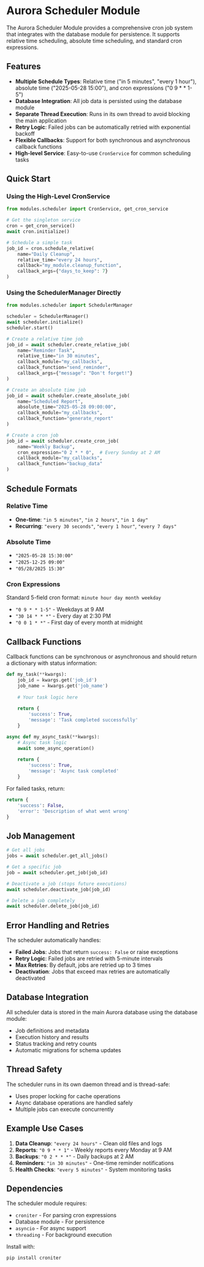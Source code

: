 # Aurora Scheduler Module

The Aurora Scheduler Module provides a comprehensive cron job system that integrates with the database module for persistence. It supports relative time scheduling, absolute time scheduling, and standard cron expressions.

## Features

- **Multiple Schedule Types**: Relative time ("in 5 minutes", "every 1 hour"), absolute time ("2025-05-28 15:00"), and cron expressions ("0 9 * * 1-5")
- **Database Integration**: All job data is persisted using the database module
- **Separate Thread Execution**: Runs in its own thread to avoid blocking the main application
- **Retry Logic**: Failed jobs can be automatically retried with exponential backoff
- **Flexible Callbacks**: Support for both synchronous and asynchronous callback functions
- **High-level Service**: Easy-to-use `CronService` for common scheduling tasks

## Quick Start

### Using the High-Level CronService

```python
from modules.scheduler import CronService, get_cron_service

# Get the singleton service
cron = get_cron_service()
await cron.initialize()

# Schedule a simple task
job_id = cron.schedule_relative(
    name="Daily Cleanup",
    relative_time="every 24 hours",
    callback="my_module.cleanup_function",
    callback_args={"days_to_keep": 7}
)
```

### Using the SchedulerManager Directly

```python
from modules.scheduler import SchedulerManager

scheduler = SchedulerManager()
await scheduler.initialize()
scheduler.start()

# Create a relative time job
job_id = await scheduler.create_relative_job(
    name="Reminder Task",
    relative_time="in 30 minutes",
    callback_module="my_callbacks",
    callback_function="send_reminder",
    callback_args={"message": "Don't forget!"}
)

# Create an absolute time job
job_id = await scheduler.create_absolute_job(
    name="Scheduled Report",
    absolute_time="2025-05-28 09:00:00",
    callback_module="my_callbacks",
    callback_function="generate_report"
)

# Create a cron job
job_id = await scheduler.create_cron_job(
    name="Weekly Backup",
    cron_expression="0 2 * * 0",  # Every Sunday at 2 AM
    callback_module="my_callbacks",
    callback_function="backup_data"
)
```

## Schedule Formats

### Relative Time
- **One-time**: `"in 5 minutes"`, `"in 2 hours"`, `"in 1 day"`
- **Recurring**: `"every 30 seconds"`, `"every 1 hour"`, `"every 7 days"`

### Absolute Time
- `"2025-05-28 15:30:00"`
- `"2025-12-25 09:00"`
- `"05/28/2025 15:30"`

### Cron Expressions
Standard 5-field cron format: `minute hour day month weekday`
- `"0 9 * * 1-5"` - Weekdays at 9 AM
- `"30 14 * * *"` - Every day at 2:30 PM
- `"0 0 1 * *"` - First day of every month at midnight

## Callback Functions

Callback functions can be synchronous or asynchronous and should return a dictionary with status information:

```python
def my_task(**kwargs):
    job_id = kwargs.get('job_id')
    job_name = kwargs.get('job_name')
    
    # Your task logic here
    
    return {
        'success': True,
        'message': 'Task completed successfully'
    }

async def my_async_task(**kwargs):
    # Async task logic
    await some_async_operation()
    
    return {
        'success': True,
        'message': 'Async task completed'
    }
```

For failed tasks, return:
```python
return {
    'success': False,
    'error': 'Description of what went wrong'
}
```

## Job Management

```python
# Get all jobs
jobs = await scheduler.get_all_jobs()

# Get a specific job
job = await scheduler.get_job(job_id)

# Deactivate a job (stops future executions)
await scheduler.deactivate_job(job_id)

# Delete a job completely
await scheduler.delete_job(job_id)
```

## Error Handling and Retries

The scheduler automatically handles:
- **Failed Jobs**: Jobs that return `success: False` or raise exceptions
- **Retry Logic**: Failed jobs are retried with 5-minute intervals
- **Max Retries**: By default, jobs are retried up to 3 times
- **Deactivation**: Jobs that exceed max retries are automatically deactivated

## Database Integration

All scheduler data is stored in the main Aurora database using the database module:
- Job definitions and metadata
- Execution history and results
- Status tracking and retry counts
- Automatic migrations for schema updates

## Thread Safety

The scheduler runs in its own daemon thread and is thread-safe:
- Uses proper locking for cache operations
- Async database operations are handled safely
- Multiple jobs can execute concurrently

## Example Use Cases

1. **Data Cleanup**: `"every 24 hours"` - Clean old files and logs
2. **Reports**: `"0 9 * * 1"` - Weekly reports every Monday at 9 AM
3. **Backups**: `"0 2 * * *"` - Daily backups at 2 AM
4. **Reminders**: `"in 30 minutes"` - One-time reminder notifications
5. **Health Checks**: `"every 5 minutes"` - System monitoring tasks

## Dependencies

The scheduler module requires:
- `croniter` - For parsing cron expressions
- Database module - For persistence
- `asyncio` - For async support
- `threading` - For background execution

Install with:
```bash
pip install croniter
```
